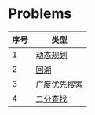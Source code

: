 # Problems

| 序号 | 类型                        |
| ---- | --------------------------- |
| 1    | [动态规划](DynamicPlanning) |
| 2    | [回溯](Backtrack)           |
| 3    | [广度优先搜索](BFS)         |
| 4    | [二分查找](BinarySearch)    |

